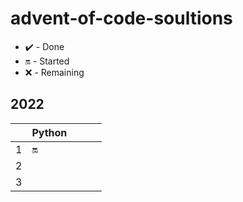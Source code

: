 # advent-of-code-soultions

- :heavy_check_mark: - Done
- :on: - Started
- :x: - Remaining

## 2022

|   | Python |   |   |   |
|---|--------|---|---|---|
| 1 | :on:   |   |   |   |
| 2 |        |   |   |   |
| 3 |        |   |   |   |
